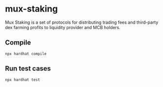 # mux-staking

Mux Staking is a set of protocols for distributing trading fees and third-party dex farming profits to liquidity provider and MCB holders.

## Compile

```
npx hardhat compile
```

## Run test cases

```
npx hardhat test
```

